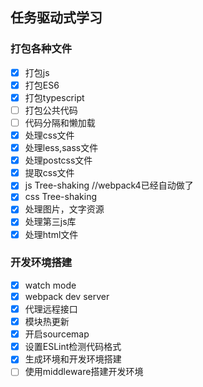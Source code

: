 ## 任务驱动式学习

### 打包各种文件
- [x] 打包js
- [x] 打包ES6
- [x] 打包typescript
- [ ] 打包公共代码
- [ ] 代码分隔和懒加载
- [x] 处理css文件
- [x] 处理less,sass文件
- [x] 处理postcss文件
- [x] 提取css文件
- [x] js Tree-shaking //webpack4已经自动做了
- [x] css Tree-shaking
- [x] 处理图片，文字资源
- [x] 处理第三js库
- [x] 处理html文件

### 开发环境搭建
- [x] watch mode
- [x] webpack dev server
- [x] 代理远程接口
- [x] 模块热更新
- [x] 开启sourcemap
- [x] 设置ESLint检测代码格式
- [x] 生成环境和开发环境搭建
- [ ] 使用middleware搭建开发环境